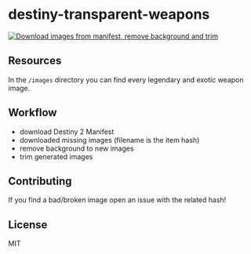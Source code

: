 # destiny-transparent-weapons
[![Download images from manifest, remove background and trim](https://github.com/fcannizzaro/destiny-transparent-weapons/actions/workflows/download-and-extract.yaml/badge.svg?event=workflow_dispatch)](https://github.com/fcannizzaro/destiny-transparent-weapons/actions/workflows/download-and-extract.yaml)

## Resources

In the `/images` directory you can find every legendary and exotic weapon image.

## Workflow

- download Destiny 2 Manifest
- downloaded missing images (filename is the item hash)
- remove background to new images
- trim generated images

## Contributing

If you find a bad/broken image open an issue with the related hash!

## License
MIT
